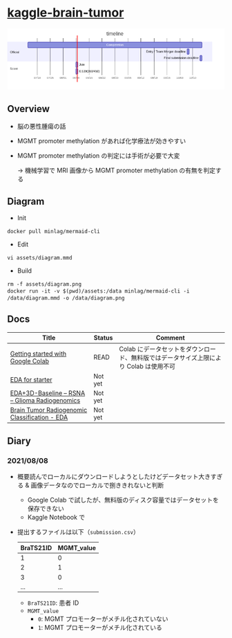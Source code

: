 # [kaggle-brain-tumor](https://www.kaggle.com/c/rsna-miccai-brain-tumor-radiogenomic-classification)

![schedule](assets/diagram.png)

## Overview

- 脳の悪性腫瘍の話
- MGMT promoter methylation があれば化学療法が効きやすい
- MGMT promoter methylation の判定には手術が必要で大変

  → 機械学習で MRI 画像から MGMT promoter methylation の有無を判定する

## Diagram

- Init

```
docker pull minlag/mermaid-cli
```

- Edit

```
vi assets/diagram.mmd
```

- Build

```
rm -f assets/diagram.png
docker run -it -v $(pwd)/assets:/data minlag/mermaid-cli -i /data/diagram.mmd -o /data/diagram.png
```

## Docs

| Title                                                                                                                                                     | Status  | Comment                                                                               |
| --------------------------------------------------------------------------------------------------------------------------------------------------------- | ------- | ------------------------------------------------------------------------------------- |
| [Getting started with Google Colab](https://www.kaggle.com/reubenschmidt/getting-started-in-rsna-miccai-with-google-colab/comments)                       | READ    | Colab にデータセットをダウンロード、無料版ではデータサイズ上限により Colab は使用不可 |
| [EDA for starter](https://www.kaggle.com/chumajin/brain-tumor-eda-for-starter-version)                                                                    | Not yet |                                                                                       |
| [EDA+3D-Baseline – RSNA – Glioma Radiogenomics](https://www.kaggle.com/dschettler8845/eda-3d-baseline-rsna-glioma-radiogenomics)                          | Not yet |                                                                                       |
| [Brain Tumor Radiogenomic Classification - EDA](https://www.kaggle.com/tanlikesmath/brain-tumor-radiogenomic-classification-eda?scriptVersionId=68158398) | Not yet |                                                                                       |

## Diary

### 2021/08/08

- 概要読んでローカルにダウンロードしようとしたけどデータセット大きすぎる & 画像データなのでローカルで捌ききれないと判断
  - Google Colab で試したが、無料版のディスク容量ではデータセットを保存できない
  - Kaggle Notebook で
- 提出するファイルは以下（`submission.csv`）

  | BraTS21ID | MGMT_value |
  | --------- | ---------- |
  | 1         | 0          |
  | 2         | 1          |
  | 3         | 0          |
  | ...       | ...        |

  - `BraTS21ID`: 患者 ID
  - `MGMT_value`
    - `0`: MGMT プロモーターがメチル化されていない
    - `1`: MGMT プロモーターがメチル化されている
